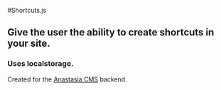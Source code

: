#Shortcuts.js

## Give the user the ability to create shortcuts in your site.

### Uses localstorage.

Created for the [Anastasia CMS](http://www.anastasia-app.com) backend.